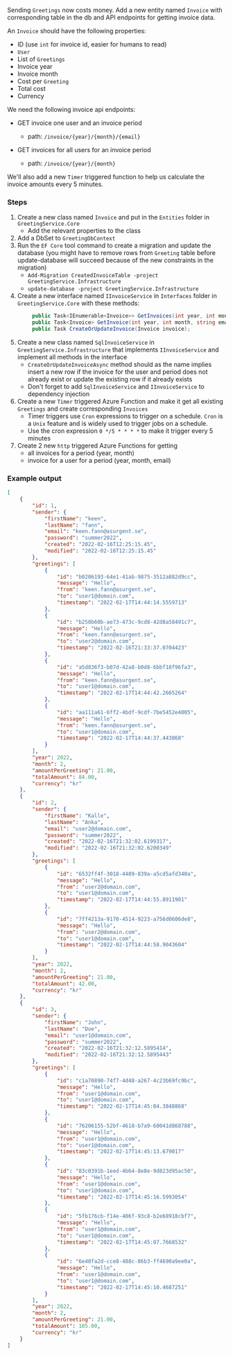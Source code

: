 Sending `Greetings` now costs money. Add a new entity named `Invoice` with corresponding table in the db and API endpoints for getting invoice data.

An `Invoice` should have the following properties:
* ID (use `int` for invoice id, easier for humans to read)
* `User`
* List of `Greetings`
* Invoice year
* Invoice month
* Cost per `Greeting`
* Total cost
* Currency

We need the following invoice api endpoints:

* GET invoice one user and an invoice period
    - path: `/invoice/{year}/{month}/{email}`

* GET invoices for all users for an invoice period
    - path: `/invoice/{year}/{month}`

We'll also add a new `Timer` triggered function to help us calculate the invoice amounts every 5 minutes.

### Steps
1. Create a new class named `Invoice` and put in the `Entities` folder in `GreetingService.Core`
    - Add the relevant properties to the class
2. Add a DbSet<Invoice> to `GreetingDbContext`
3. Run the `EF Core` tool command to create a migration and update the database (you might have to remove rows from `Greeting` table before update-database will succeed because of the new constraints in the migration)
    - `Add-Migration CreatedInvoiceTable -project GreetingService.Infrastructure`
    - `update-database -project GreetingService.Infrastructure`
4. Create a new interface named `IInvoiceService` in `Interfaces` folder in `GreetingService.Core` with these methods:
```c#
        public Task<IEnumerable<Invoice>> GetInvoices(int year, int month);
        public Task<Invoice> GetInvoice(int year, int month, string email);
        public Task CreateOrUpdateInvoice(Invoice invoice);
```
5. Create a new class named `SqlInvoiceService` in `GreetingService.Infrastructure` that implements `IInvoiceService` and implement all methods in the interface
    - `CreateOrUpdateInvoiceAsync` method should as the name implies insert a new row if the invoice for the user and period does not already exist or update the existing row if it already exists
    - Don't forget to add `SqlInvoiceService` and `IInvoiceService` to dependency injection
6. Create a new `Timer` triggered Azure Function and make it get all existing `Greetings` and create corresponding `Invoices`
    - Timer triggers use `Cron` expressions to trigger on a schedule. `Cron` is a `Unix` feature and is widely used to trigger jobs on a schedule.
    - Use the cron expression `0 */5 * * * *` to make it trigger every 5 minutes
7. Create 2 new `http` triggered Azure Functions for getting 
    - all invoices for a period (year, month)
    - invoice for a user for a period (year, month, email)



### Example output

```json
[
    {
        "id": 1,
        "sender": {
            "firstName": "keen",
            "lastName": "fann",
            "email": "keen.fann@asurgent.se",
            "password": "summer2022",
            "created": "2022-02-16T12:25:15.45",
            "modified": "2022-02-16T12:25:15.45"
        },
        "greetings": [
            {
                "id": "b0206193-64e1-41ab-9875-3512a882d9cc",
                "message": "Hello",
                "from": "keen.fann@asurgent.se",
                "to": "user1@domain.com",
                "timestamp": "2022-02-17T14:44:14.5559713"
            },
            {
                "id": "b250b60b-ae73-473c-9cd8-42d8a58491c7",
                "message": "Hello",
                "from": "keen.fann@asurgent.se",
                "to": "user2@domain.com",
                "timestamp": "2022-02-16T21:33:37.0704423"
            },
            {
                "id": "a5d836f3-b07d-42a8-b0d8-6bbf18f96fa3",
                "message": "Hello",
                "from": "keen.fann@asurgent.se",
                "to": "user1@domain.com",
                "timestamp": "2022-02-17T14:44:42.2665264"
            },
            {
                "id": "aa111a61-6ff2-4bdf-9cdf-7be5452e4005",
                "message": "Hello",
                "from": "keen.fann@asurgent.se",
                "to": "user1@domain.com",
                "timestamp": "2022-02-17T14:44:37.443868"
            }
        ],
        "year": 2022,
        "month": 2,
        "amountPerGreeting": 21.00,
        "totalAmount": 84.00,
        "currency": "kr"
    },
    {
        "id": 2,
        "sender": {
            "firstName": "Kalle",
            "lastName": "Anka",
            "email": "user2@domain.com",
            "password": "summer2022",
            "created": "2022-02-16T21:32:02.6199317",
            "modified": "2022-02-16T21:32:02.6200349"
        },
        "greetings": [
            {
                "id": "6532ff4f-3018-4409-839a-a5cd5afd340a",
                "message": "Hello",
                "from": "user2@domain.com",
                "to": "user1@domain.com",
                "timestamp": "2022-02-17T14:44:55.8911901"
            },
            {
                "id": "7ff4213a-9170-4514-9223-a756d0606de8",
                "message": "Hello",
                "from": "user2@domain.com",
                "to": "user1@domain.com",
                "timestamp": "2022-02-17T14:44:58.9043604"
            }
        ],
        "year": 2022,
        "month": 2,
        "amountPerGreeting": 21.00,
        "totalAmount": 42.00,
        "currency": "kr"
    },
    {
        "id": 3,
        "sender": {
            "firstName": "John",
            "lastName": "Doe",
            "email": "user1@domain.com",
            "password": "summer2022",
            "created": "2022-02-16T21:32:12.5895414",
            "modified": "2022-02-16T21:32:12.5895443"
        },
        "greetings": [
            {
                "id": "c1a70890-74f7-4d48-a267-4c23b69fc9bc",
                "message": "Hello",
                "from": "user1@domain.com",
                "to": "user1@domain.com",
                "timestamp": "2022-02-17T14:45:04.3848868"
            },
            {
                "id": "76206155-52bf-4618-b7a9-60041d868788",
                "message": "Hello",
                "from": "user1@domain.com",
                "to": "user1@domain.com",
                "timestamp": "2022-02-17T14:45:13.679017"
            },
            {
                "id": "83c0391b-1eed-4b64-8e8e-9d823d95ac50",
                "message": "Hello",
                "from": "user1@domain.com",
                "to": "user1@domain.com",
                "timestamp": "2022-02-17T14:45:16.5993054"
            },
            {
                "id": "5fb176cb-f14e-406f-93c8-b2e68918cbf7",
                "message": "Hello",
                "from": "user1@domain.com",
                "to": "user1@domain.com",
                "timestamp": "2022-02-17T14:45:07.7668532"
            },
            {
                "id": "6e48fa2d-cce8-488c-86b3-ff4690a9ee0a",
                "message": "Hello",
                "from": "user1@domain.com",
                "to": "user1@domain.com",
                "timestamp": "2022-02-17T14:45:10.4687251"
            }
        ],
        "year": 2022,
        "month": 2,
        "amountPerGreeting": 21.00,
        "totalAmount": 105.00,
        "currency": "kr"
    }
]
```